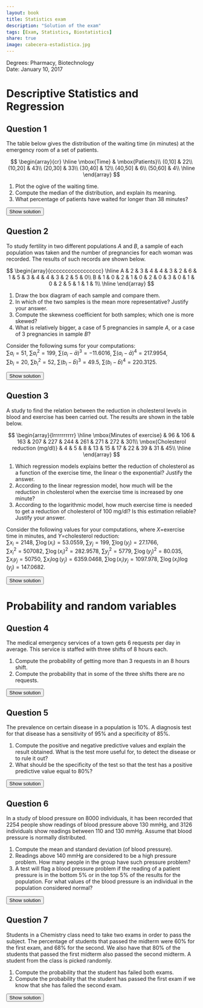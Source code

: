 ```yaml
---
layout: book
title: Statistics exam
description: "Solution of the exam"
tags: [Exam, Statistics, Biostatistics]
share: true
image: cabecera-estadistica.jpg
---
```




Degrees: Pharmacy, Biotechnology  
Date: January 10, 2017 

# Descriptive Statistics and Regression

## Question 1
The table below gives the distribution of the waiting time (in minutes) at the emergency room of a set of patients.

$$
\begin{array}{cr}
  \hline
  \mbox{Time} & \mbox{Patients}\\
  (0,10] & 22\\
  (10,20] & 43\\
  (20,30] & 33\\
  (30,40] & 12\\
  (40,50] & 6\\
  (50,60] & 4\\
  \hline
\end{array}
$$

1. Plot the ogive of the waiting time.
2. Compute the median of the distribution, and explain its meaning.
3. What percentage of patients have waited for longer than 38 minutes?

<div><button class="solution">Show solution</button></div>
<div id="solution" style="display: none">
1. 
<img src="img/ogive_waiting_time_emergency-1.svg" title="plot of chunk ogive_waiting_time_emergency" alt="plot of chunk ogive_waiting_time_emergency" style="display: block; margin: auto;" />
2. $Me=18.89$ min. <br/>
3. 10% of patients have waited for longer than 38 minutes.
</div>


## Question 2
To study fertility in two different populations $A$ and $B$, a sample of each population was taken and the number of pregnancies for each woman was recorded.
The results of such records are shown below.

$$
\begin{array}{ccccccccccccccccc}
\hline
A & 2 & 3 & 4 & 4 & 3 & 2 & 6 & 1 & 5 & 3 & 4 & 4 & 3 & 2 & 5 & 0\\
B & 1 & 0 & 2 & 1 & 0 & 2 & 0 & 3 & 0 & 1 & 0 & 2 & 5 & 1 & 1 & 1\\
\hline
\end{array}
$$



1. Draw the box diagram of each sample and compare them.
2. In which of the two samples is the mean more representative? Justify your answer.
3. Compute the skewness coefficient for both samples; which one is more skewed?
4. What is relatively bigger, a case of 5 pregnancies in sample $A$, or a case of 3 pregnancies in sample $B$?

Consider the following sums for your computations:  
$\sum a_i=51$, $\sum a_i^2=199$, $\sum (a_i-\bar a)^3=-11.6016$, $\sum (a_i-\bar a)^4=217.9954$,  
$\sum b_i=20$, $\sum b_i^2=52$, $\sum (b_i-\bar b)^3=49.5$, $\sum (b_i-\bar b)^4=220.3125$.

<div><button class="solution">Show solution</button></div>
<div id="solution" style="display: none">
1. 
<img src="img/fertility_boxplot-1.svg" title="plot of chunk fertility_boxplot" alt="plot of chunk fertility_boxplot" style="display: block; margin: auto;" />
2. $\bar a=3.1875$ pregnancies, $s_a^2=2.2773$ pregnancies², $s_a=1.5091$ pregnancies, $cv_a=0.4734$. <br/>
$\bar b=1.25$ pregnancies, $s_b^2=1.6875$ pregnancies², $s_b=1.299$ pregnancies, $cv_b=1.0392$. <br/>
As the coefficient of variation of $A$ is less than the coefficient of variation of $B$, the mean of population $A$ is more representative than the mean of population $B$. <br/>
3. $g_{1,a}=-0.211$ and $g_{1,b}=1.4113$, so the distribution of $B$ is more skewed than the distribution of $A$. <br/>
5. $z_a(5)=1.2011$ and $z_b(3)=1.3472$, so 3 pregnancies is relatively bigger in population $B$ than 5 pregnancies in population $A$.
</div>

## Question 3
A study to find the relation between the reduction in cholesterol levels in blood and exercise has been carried out. The results are shown in the table below.

$$
\begin{array}{lrrrrrrrrrr}
\hline
\mbox{Minutes of exercise} & 96 & 106 & 163 & 207 & 227 & 244 & 261 & 271 & 272 & 301\\
\mbox{Cholesterol reduction (mg/dl)} & 4 & 5 & 8 & 13 & 15 & 17 & 22 & 39 & 31 & 45\\
\hline
\end{array}
$$



1. Which regression models explains better the reduction of cholesterol as a function of the exercise time, the linear o the exponential? Justify the answer.
2. According to the linear regression model, how much will be the reduction in cholesterol when the exercise time is increased by one minute?
3. According to the logarithmic model, how much exercise time is needed to get a reduction of cholesterol of 100 mg/dl? Is this estimation reliable? Justify your answer.

Consider the following values for your computations, where $X$=exercise time in minutes, and $Y$=cholesterol reduction:    
$\sum x_i=2148$, $\sum \log(x_i)=53.0559$, $\sum y_j=199$, $\sum \log(y_j)=27.1766$,  
$\sum x_i^2=507082$, $\sum \log(x_i)^2=282.9578$, $\sum y_j^2=5779$, $\sum \log(y_j)^2=80.035$,  
$\sum x_iy_j=50750$, $\sum x_i\log(y_j)=6359.0468$, $\sum \log(x_i)y_j=1097.978$, $\sum \log(x_i)\log(y_j)=147.0682$.

<div><button class="solution">Show solution</button></div>
<div id="solution" style="display: none">

1.Linear regression model of cholesterol reduction on exercise time: <br/>
$\bar x=214.8$ min, $s_x^2=4569.16$ min². <br/>
$\bar y=19.9$ mg/dl, $s_y^2=181.89$ (mg/dl)². <br/>
$s_{xy}=800.48$ min⋅mg/dl. <br/>
$r^2 = 0.771$. <br/>
Exponential regression model of cholesterol reduction on exercise time: <br/>
$\overline{\log(y)}=2.7177$ log(mg/dl), $s_{\log(y)}^2=0.6178$ log(mg/dl)². <br/>
$s_{x\log(y)}=52.1504$ min⋅log(mg/dl). <br/>
$r^2 = 0.9635$. <br/>
Therefore, the exponential regression model is better since its coefficient of determination is higher. <br/>
2. Regression line of cholesterol reduction on exercise time: $y=-17.7312 + 0.1752x$. <br/>
The cholesterol reduction increases 0.1752 mg/dl when the exercise time is increased by one minute. <br/>
3. Logarithmic regression model of exercise time on cholesterol reduction: 
$x=-14.6075 + 84.4135\log(y)$. <br/>
$x(100)=374.131$ min.
Despite the coefficient of determination is pretty close to 1, the estimation is not reliable since 100 mg/dl is far away from the range of values in the sample. 
</div>

# Probability and random variables

## Question 4
The medical emergency services of a town gets 6 requests per day in average.
This service is staffed with three shifts of 8 hours each.

1. Compute the probability of getting more than 3 requests in an 8 hours shift.
2. Compute the probability that in some of the three shifts there are no requests.



<div><button class="solution">Show solution</button></div>
<div id="solution" style="display: none">
1. Naming $X$ to the number of requests in an 8 hours shift, $X\sim P(2)$ and $P(X>3)=0.1429$. <br/>
2. Naming $Y$ to the number of shifts with no requests, $Y\sim B(3,0.1353)$ and $P(Y>0)=0.3535$.
</div>


## Question 5
The prevalence on certain disease in a population is 10%.
A diagnosis test for that disease has a sensitivity of 95% and a specificity of 85%.

1. Compute the positive and negative predictive values and explain the result obtained. What is the test more useful for, to detect the disease or to rule it out?
2. What should be the specificity of the test so that the test has a positive predictive value equal to 80%?



<div><button class="solution">Show solution</button></div>
<div id="solution" style="display: none">
1. $PPV=P(D|+)=0.413$ and $NPV=P(\overline D|-)=0.9935$. <br/>
2. The specificity should be $97.37\%$.
</div>


## Question 6
In a study of blood pressure on 8000 individuals, it has been recorded that 2254 people show readings of blood pressure above 130 mmHg, and 3126 individuals show readings between 110 and 130 mmHg.
Assume that blood pressure is normally distributed.

1. Compute the mean and standard deviation (of blood pressure).  
2. Readings above 140 mmHg are considered to be a high pressure problem.
How many people in the group have such pressure problem?
3. A test will flag a blood pressure problem if the reading of a patient pressure is in the bottom 5% or in the top 5% of the results for the population.
For what values of the blood pressure is an individual in the population considered normal?



<div><button class="solution">Show solution</button></div>
<div id="solution" style="display: none">
1. Naming $X$ to the blood pressure, $X\sim N(118.723, 19.5221)$. <br/>
2. $P(X>140)=0.1379$ and there are $1103.0473$ persons with high pressure. <br/>
3. The blood pressure is normal in the interval $(86.612, 150.8341)$.
</div>


## Question 7
Students in a Chemistry class need to take two exams in order to pass the subject.
The percentage of students that passed the midterm were 60% for the first exam, and 68% for the second.
We also have that 80% of the students that passed the first midterm also passed the second midterm.
A student from the class is picked randomly.

1. Compute the probability that the student has failed both exams.
2. Compute the probability that the student has passed the first exam if we know that she has failed the second exam.

<div><button class="solution">Show solution</button></div>
<div id="solution" style="display: none">
Naming $E_1$ tho the event of passing the first exam and $E_2$ to the event of passing the second exam: <br/>
1. $P(\overline E_1\cap \overline E_2)=0.2$. <br/>
2. $P(E_1|\overline E_2)=0.375$.
</div>
